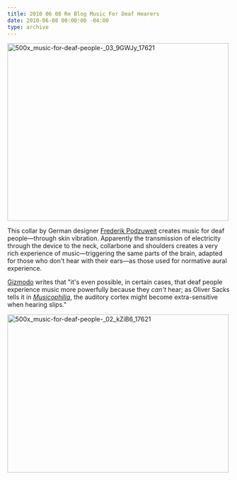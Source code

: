 ```yaml
---
title: 2010 06 08 Re Blog Music For Deaf Hearers
date: 2010-06-08 00:00:00 -04:00
type: archive
---
```


<p><a href="http://ablersite.files.wordpress.com/2010/06/500x_music-for-deaf-people-_03_9gwjy_17621.jpg"><img alt="500x_music-for-deaf-people-_03_9GWJy_17621" src="{{ site.baseurl }}/uploads/500x_music-for-deaf-people-_03_9gwjy_17621.jpg" width="500" height="402" /></a></p>
<p>This collar by German designer <a href="http://www.coroflot.com/public/individual_details.asp?job_seeker_id=330755&amp;t=&amp;specialty=4&amp;&amp;page_no=&amp;c=1">Frederik Podzuweit</a> creates music for deaf people—through skin vibration. Apparently the transmission of electricity through the device to the neck, collarbone and shoulders creates a very rich experience of music—triggering the same parts of the brain, adapted for those who don't hear with their ears—as those used for normative aural experience.</p>
<p><a href="http://gizmodo.com/5551754/how-a-collar-could-help-deaf-people-hear-music">Gizmodo</a> writes that "it's even possible, in certain cases, that deaf people experience music more powerfully because they <em>can't</em> hear; as Oliver Sacks tells it in <a href="http://www.amazon.com/o/asin/1400040817/mockerybird/?ref=nosim&amp;tag=gmgamzn-20" target="_blank"><em>Musicophilia</em></a>, the auditory cortex might become extra-sensitive when hearing slips."</p>
<p><a href="http://ablersite.files.wordpress.com/2010/06/500x_music-for-deaf-people-_02_kzib6_17621.jpg"><img alt="500x_music-for-deaf-people-_02_kZiB6_17621" src="{{ site.baseurl }}/uploads/500x_music-for-deaf-people-_02_kzib6_17621.jpg" width="500" height="358" /></a></p>
